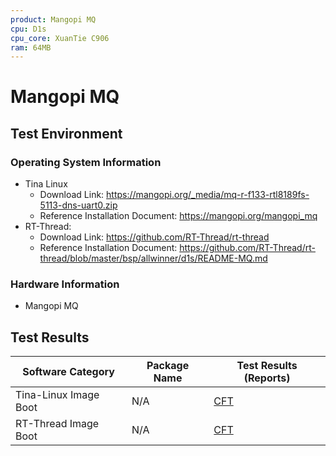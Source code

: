 ```yaml
---
product: Mangopi MQ
cpu: D1s
cpu_core: XuanTie C906
ram: 64MB
---
```


# Mangopi MQ

## Test Environment

### Operating System Information

- Tina Linux
  - Download Link: https://mangopi.org/_media/mq-r-f133-rtl8189fs-5113-dns-uart0.zip
  - Reference Installation Document: https://mangopi.org/mangopi_mq
- RT-Thread:
  - Download Link: https://github.com/RT-Thread/rt-thread
  - Reference Installation Document: https://github.com/RT-Thread/rt-thread/blob/master/bsp/allwinner/d1s/README-MQ.md

### Hardware Information

- Mangopi MQ

## Test Results

| Software Category            | Package Name | Test Results (Reports)    |
|------------------------------|--------------|---------------------------|
| Tina-Linux Image Boot         | N/A          | [CFT][Tina]               |
| RT-Thread Image Boot          | N/A          | [CFT][RT-Thread]          |

[Tina]: ./TinaLinux/README.md
[RT-Thread]: ./RT-Thread/README.md
